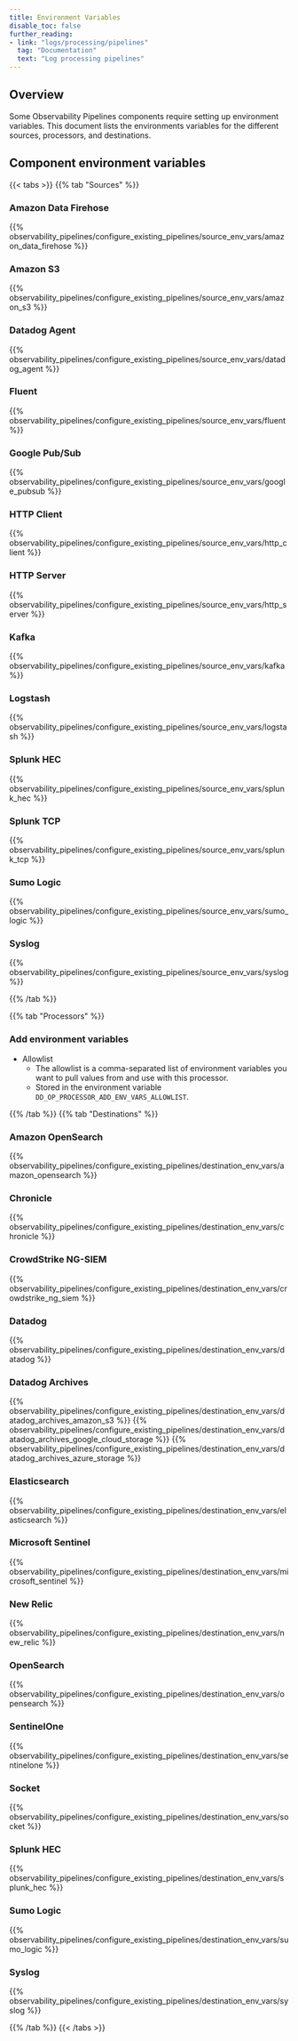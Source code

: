 ```yaml
---
title: Environment Variables
disable_toc: false
further_reading:
- link: "logs/processing/pipelines"
  tag: "Documentation"
  text: "Log processing pipelines"
---
```


## Overview

Some Observability Pipelines components require setting up environment variables. This document lists the environments variables for the different sources, processors, and destinations.

## Component environment variables

{{< tabs >}}
{{% tab "Sources" %}}

### Amazon Data Firehose
{{% observability_pipelines/configure_existing_pipelines/source_env_vars/amazon_data_firehose %}}

### Amazon S3
{{% observability_pipelines/configure_existing_pipelines/source_env_vars/amazon_s3 %}}

### Datadog Agent
{{% observability_pipelines/configure_existing_pipelines/source_env_vars/datadog_agent %}}

### Fluent
{{% observability_pipelines/configure_existing_pipelines/source_env_vars/fluent %}}

### Google Pub/Sub
{{% observability_pipelines/configure_existing_pipelines/source_env_vars/google_pubsub %}}

### HTTP Client
{{% observability_pipelines/configure_existing_pipelines/source_env_vars/http_client %}}

### HTTP Server
{{% observability_pipelines/configure_existing_pipelines/source_env_vars/http_server %}}

### Kafka
{{% observability_pipelines/configure_existing_pipelines/source_env_vars/kafka %}}

### Logstash
{{% observability_pipelines/configure_existing_pipelines/source_env_vars/logstash %}}

### Splunk HEC
{{% observability_pipelines/configure_existing_pipelines/source_env_vars/splunk_hec %}}

### Splunk TCP
{{% observability_pipelines/configure_existing_pipelines/source_env_vars/splunk_tcp %}}

### Sumo Logic
{{% observability_pipelines/configure_existing_pipelines/source_env_vars/sumo_logic %}}

### Syslog
{{% observability_pipelines/configure_existing_pipelines/source_env_vars/syslog %}}

{{% /tab %}}

{{% tab "Processors" %}}

### Add environment variables

- Allowlist
  - The allowlist is a comma-separated list of environment variables you want to pull values from and use with this processor.
  - Stored in the environment variable `DD_OP_PROCESSOR_ADD_ENV_VARS_ALLOWLIST`.

{{% /tab %}}
{{% tab "Destinations" %}}

### Amazon OpenSearch
{{% observability_pipelines/configure_existing_pipelines/destination_env_vars/amazon_opensearch %}}

### Chronicle
{{% observability_pipelines/configure_existing_pipelines/destination_env_vars/chronicle %}}

### CrowdStrike NG-SIEM
{{% observability_pipelines/configure_existing_pipelines/destination_env_vars/crowdstrike_ng_siem %}}

### Datadog
{{% observability_pipelines/configure_existing_pipelines/destination_env_vars/datadog %}}

### Datadog Archives
{{% observability_pipelines/configure_existing_pipelines/destination_env_vars/datadog_archives_amazon_s3 %}}
{{% observability_pipelines/configure_existing_pipelines/destination_env_vars/datadog_archives_google_cloud_storage %}}
{{% observability_pipelines/configure_existing_pipelines/destination_env_vars/datadog_archives_azure_storage %}}

### Elasticsearch
{{% observability_pipelines/configure_existing_pipelines/destination_env_vars/elasticsearch %}}

### Microsoft Sentinel
{{% observability_pipelines/configure_existing_pipelines/destination_env_vars/microsoft_sentinel %}}

### New Relic
{{% observability_pipelines/configure_existing_pipelines/destination_env_vars/new_relic %}}

### OpenSearch
{{% observability_pipelines/configure_existing_pipelines/destination_env_vars/opensearch %}}

### SentinelOne
{{% observability_pipelines/configure_existing_pipelines/destination_env_vars/sentinelone %}}

### Socket
{{% observability_pipelines/configure_existing_pipelines/destination_env_vars/socket %}}

### Splunk HEC
{{% observability_pipelines/configure_existing_pipelines/destination_env_vars/splunk_hec %}}

### Sumo Logic
{{% observability_pipelines/configure_existing_pipelines/destination_env_vars/sumo_logic %}}

### Syslog
{{% observability_pipelines/configure_existing_pipelines/destination_env_vars/syslog %}}

{{% /tab %}}
{{< /tabs >}}
